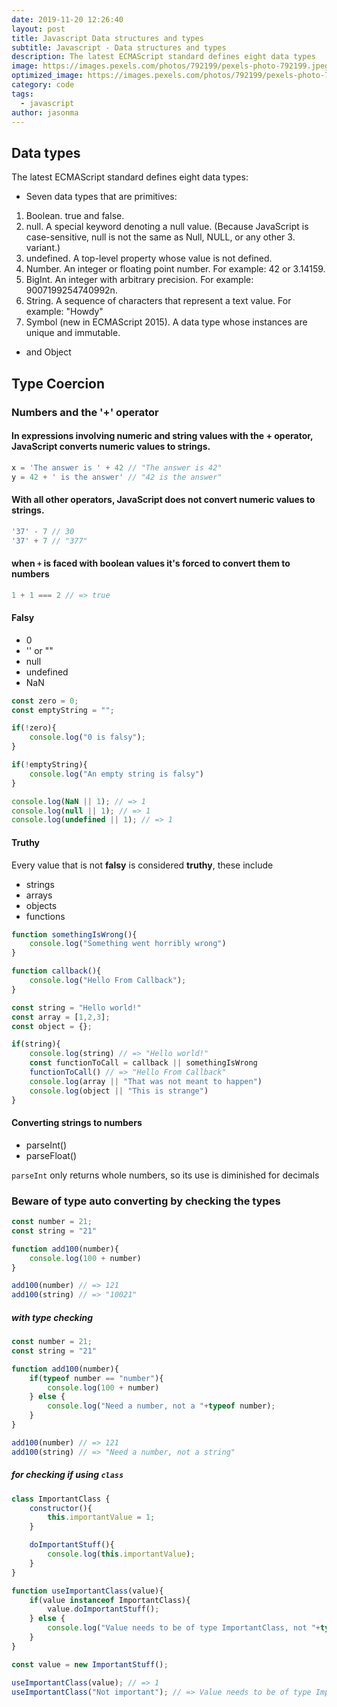```yaml
---
date: 2019-11-20 12:26:40
layout: post
title: Javascript Data structures and types
subtitle: Javascript - Data structures and types
description: The latest ECMAScript standard defines eight data types
image: https://images.pexels.com/photos/792199/pexels-photo-792199.jpeg?auto=compress&cs=tinysrgb&dpr=2&h=854&w=1280
optimized_image: https://images.pexels.com/photos/792199/pexels-photo-792199.jpeg?crop=entropy&cs=srgb&dl=shallow-focus-photography-of-macbook-792199.jpg&fit=crop&fm=jpg&h=427&w=640
category: code
tags:
  - javascript
author: jasonma
---
```


## Data types
The latest ECMAScript standard defines eight data types:

- Seven data types that are primitives:
1. Boolean. true and false.
2. null. A special keyword denoting a null value. (Because JavaScript is case-sensitive, null is not the same as Null, NULL, or any other 3. variant.)
4. undefined. A top-level property whose value is not defined.
5. Number. An integer or floating point number. For example: 42 or 3.14159.
6. BigInt. An integer with arbitrary precision. For example: 9007199254740992n.
7. String. A sequence of characters that represent a text value. For example: "Howdy"
8. Symbol (new in ECMAScript 2015). A data type whose instances are unique and immutable.
- and Object

## Type Coercion

### Numbers and the '+' operator
#### In expressions involving numeric and string values with the **+ operator**, JavaScript converts numeric values to strings.
```js
x = 'The answer is ' + 42 // "The answer is 42"
y = 42 + ' is the answer' // "42 is the answer"

```

#### With **all other operators**, JavaScript does not convert numeric values to strings.
```js
'37' - 7 // 30
'37' + 7 // "377"

```

#### when `+` is faced with boolean values it's forced to convert them to numbers
```js
1 + 1 === 2 // => true

```

#### Falsy

- 0
- '' or ""
- null
- undefined
- NaN

```js
const zero = 0;
const emptyString = "";

if(!zero){
    console.log("0 is falsy");
}

if(!emptyString){
    console.log("An empty string is falsy")
}

console.log(NaN || 1); // => 1
console.log(null || 1); // => 1
console.log(undefined || 1); // => 1

```

#### Truthy

Every value that is not **falsy** is considered **truthy**, these include

- strings
- arrays
- objects
- functions

```js
function somethingIsWrong(){
    console.log("Something went horribly wrong")
}

function callback(){
    console.log("Hello From Callback");
}

const string = "Hello world!"
const array = [1,2,3];
const object = {};

if(string){
    console.log(string) // => "Hello world!"
    const functionToCall = callback || somethingIsWrong
    functionToCall() // => "Hello From Callback"
    console.log(array || "That was not meant to happen")
    console.log(object || "This is strange")
}

```



#### Converting strings to numbers
- parseInt()
- parseFloat()

`parseInt` only returns whole numbers, so its use is diminished for decimals

### Beware of type auto converting by checking the types

```js
const number = 21;
const string = "21"

function add100(number){
    console.log(100 + number)
}

add100(number) // => 121
add100(string) // => "10021"

```

##### with type checking

```js
const number = 21;
const string = "21"

function add100(number){
    if(typeof number == "number"){
        console.log(100 + number)
    } else {
        console.log("Need a number, not a "+typeof number);
    }
}

add100(number) // => 121
add100(string) // => "Need a number, not a string"

```

##### for checking if using `class`

```js
class ImportantClass {
    constructor(){
        this.importantValue = 1;
    }

    doImportantStuff(){
        console.log(this.importantValue);
    }
}

function useImportantClass(value){
    if(value instanceof ImportantClass){
        value.doImportantStuff();
    } else {
        console.log("Value needs to be of type ImportantClass, not "+typeof value)
    }
}

const value = new ImportantStuff();

useImportantClass(value); // => 1
useImportantClass("Not important"); // => Value needs to be of type ImportantClass, not string

```











